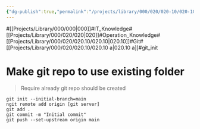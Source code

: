 ```yaml
---
{"dg-publish":true,"permalink":"/projects/library/000/020/020-10/020-10-a/","noteIcon":"0","created":"2024-02-23T13:26:21.493+09:00","updated":"2024-04-11T00:10:52.263+09:00"}
---
```


#[[Projects/Library/000/000\|000]]#IT_Knowledge#[[Projects/Library/000/020/020\|020]]#Operation_Knowledge#[[Projects/Library/000/020/020.10/020.10\|020.10]]#Git#[[Projects/Library/000/020/020.10/020.10 a\|020.10 a]]#git_init








# Make git repo to use existing folder
> Require already git repo should be created
```
git init --initial-branch=main
ngit remote add origin [git server]
git add .
git commit -m "Initial commit"
git push --set-upstream origin main
```